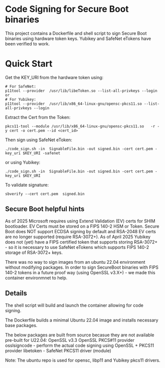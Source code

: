 # Code Signing for Secure Boot binaries
This project contains a Dockerfile and shell script to sign Secure Boot binaries using 
hardware token keys. Yubikey and SafeNet eTokens have been verified to work.

# Quick Start
Get the KEY_URI from the hardware token using:
```
# For SafeNet:
p11tool --provider  /usr/lib/libeToken.so --list-all-privkeys --login
or
# For Yubikey:
p11tool --provider  /usr/lib/x86_64-linux-gnu/opensc-pkcs11.so --list-all-privkeys --login
```
Extract the Cert from the Token:
```
pkcs11-tool --module /usr/lib/x86_64-linux-gnu/opensc-pkcs11.so   -r -y cert -o cert.pem --id <cert_id>
```

Then sign using SafeNet eToken:
```
./code_sign.sh -in  SignableFile.bin -out signed.bin -cert cert.pem -key_uri $KEY_URI -safenet
```

or using Yubikey:
```
./code_sign.sh -in  SignableFile.bin -out signed.bin -cert cert.pem -key_uri $KEY_URI
```

To validate signature:
```
sbverify --cert cert.pem  signed.bin
```

## Secure Boot helpful hints
As of 2025 Microsoft requires using Extend Validation (EV) certs for SHIM bootloader. EV Certs must be stored on a FIPS 140-2 HSM or Token. Secure Boot does NOT support ECDSA signing by default and RSA-2048 EV certs are no longer supported (require RSA-3072+). As of April 2025 Yubikey does not (yet) have a FIPS certified token that supports storing RSA-3072+ - so it is necessary to use SafeNet eTokens which supports FIPS 140-2 storage of RSA-3072+ keys.

There was no way to sign images from an ubuntu 22.04 environment without modifying packages. In order to sign SecureBoot binaries with FIPS 140-2 tokens in a future proof way (using OpenSSL v3.X+) - we made this container environmnet to help. 

## Details
The shell script will build and launch the container allowing for code signing. 

The Dockerfile builds a minimal Ubuntu 22.04 image and installs necessary base packages. 

The below packages are built from source becasue they are not available pre-built for U22.04:
OpenSSL v3.3
OpenSSL PKCS#11 provider
osslsigncode - perform the actual code signing using OpenSSL + PKCS11 provider
libetoken - SafeNet PKCS11 driver (module)

Note: The ubuntu repo is used for opensc, libp11 and Yubikey pkcs11 drivers. 
